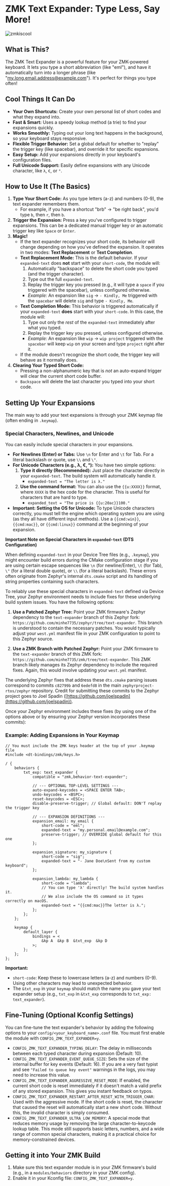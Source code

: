 # ZMK Text Expander: Type Less, Say More!

![zmkiscool](https://github.com/user-attachments/assets/bacdf566-406d-4f88-afa0-e91c9ae1f414)

## What is This?

The ZMK Text Expander is a powerful feature for your ZMK-powered keyboard. It lets you type a short abbreviation (like "eml"), and have it automatically turn into a longer phrase (like "my.long.email.address@example.com"). It's perfect for things you type often!

## Cool Things It Can Do

* **Your Own Shortcuts:** Create your own personal list of short codes and what they expand into.
* **Fast & Smart:** Uses a speedy lookup method (a trie) to find your expansions quickly.
* **Works Smoothly:** Typing out your long text happens in the background, so your keyboard stays responsive.
* **Flexible Trigger Behavior:** Set a global default for whether to "replay" the trigger key (like spacebar), and override it for specific expansions.
* **Easy Setup:** Add your expansions directly in your keyboard's configuration files.
* **Full Unicode Support:** Easily define expansions with any Unicode character, like `λ`, `€`, or `°`.

## How to Use It (The Basics)

1.  **Type Your Short Code:** As you type letters (a-z) and numbers (0-9), the text expander remembers them.
    * For example, if you have a shortcut "brb" -> "be right back", you'd type `b`, then `r`, then `b`.
2.  **Trigger the Expansion:** Press a key you've configured to trigger expansions. This can be a dedicated manual trigger key or an automatic trigger key like `Space` or `Enter`.
3.  **Magic!**
    * If the text expander recognizes your short code, its behavior will change depending on how you've defined the expansion. It operates in two modes: **Text Replacement** or **Text Completion**.
    * **Text Replacement Mode:** This is the default behavior. If your `expanded-text` does **not** start with your `short-code`, the module will:
        1.  Automatically "backspace" to delete the short code you typed (and the trigger character).
        2.  Type out the full `expanded-text`.
        3.  Replay the trigger key you pressed (e.g., it will type a `space` if you triggered with the spacebar), unless configured otherwise.
        * *Example:* An expansion like `sig` -> `- Kindly, Me` triggered with the `spacebar` will delete ` sig ` and type ` - Kindly, Me `.
    * **Text Completion Mode:** This behavior is triggered automatically if your `expanded-text` **does** start with your `short-code`. In this case, the module will:
        1.  Type out only the *rest* of the `expanded-text` immediately after what you typed.
        2.  Replay the trigger key you pressed, unless configured otherwise.
        * *Example:* An expansion like `wip` -> `wip project` triggered with the `spacebar` will keep `wip` on your screen and type ` project ` right after it.
    * If the module doesn't recognize the short code, the trigger key will behave as it normally does.
4.  **Clearing Your Typed Short Code:**
    * Pressing a non-alphanumeric key that is *not* an auto-expand trigger will clear the current short code buffer.
    * `Backspace` will delete the last character you typed into your short code.

## Setting Up Your Expansions

The main way to add your text expansions is through your ZMK keymap file (often ending in `.keymap`).

### Special Characters, Newlines, and Unicode

You can easily include special characters in your expansions.

* **For Newlines (Enter) or Tabs:** Use `\n` for Enter and `\t` for Tab. For a literal backslash or quote, use `\\` and `\"`.
* **For Unicode Characters (e.g., λ, €, °):** You have two simple options:
    1.  **Type it directly (Recommended):** Just place the character directly in your `expanded-text`. The build system will automatically handle it.
        * `expanded-text = "The letter is λ."`
    2.  **Use the command format:** You can also use the `{{u:XXXX}}` format, where `XXXX` is the hex code for the character. This is useful for characters that are hard to type.
        * `expanded_text = "The price is {{u:20ac}}100."`
* **Important: Setting the OS for Unicode:** To type Unicode characters correctly, you must tell the engine which operating system you are using (as they all have different input methods). Use a `{{cmd:win}}`, `{{cmd:mac}}`, or `{{cmd:linux}}` command at the beginning of your expansion.

**Important Note on Special Characters in `expanded-text` (DTS Configuration)**

When defining `expanded-text` in your Device Tree files (e.g., `.keymap`), you might encounter build errors during the CMake configuration stage if you are using certain escape sequences like `\n` (for newline/Enter), `\t` (for Tab), `\"` (for a literal double quote), or `\\` (for a literal backslash). These errors often originate from Zephyr's internal `dts.cmake` script and its handling of string properties containing such characters.

To reliably use these special characters in `expanded-text` defined via Device Tree, your Zephyr environment needs to include fixes for these underlying build system issues. You have the following options:

1.  **Use a Patched Zephyr Tree:** Point your ZMK firmware's Zephyr dependency to the `text-expander` branch of this Zephyr fork: `https://github.com/minhe7735/zephyr/tree/text-expander`. This branch is understood to contain the necessary patches. You would typically adjust your `west.yml` manifest file in your ZMK configuration to point to this Zephyr source.

2.  **Use a ZMK Branch with Patched Zephyr:** Point your ZMK firmware to the `text-expander` branch of this ZMK fork: `https://github.com/minhe7735/zmk/tree/text-expander`. This ZMK branch likely manages its Zephyr dependency to include the required fixes. Again, this would involve updating your `west.yml` manifest.

The underlying Zephyr fixes that address these `dts.cmake` parsing issues correspond to commits `c82799b` and `6edefd8` in the main `zephyrproject-rtos/zephyr` repository. Credit for submitting these commits to the Zephyr project goes to Joel Spadin ([https://github.com/joelspadin](https://github.com/joelspadin)).

Once your Zephyr environment includes these fixes (by using one of the options above or by ensuring your Zephyr version incorporates these commits):

### Example: Adding Expansions in Your Keymap

```dts
// You must include the ZMK keys header at the top of your .keymap file
#include <dt-bindings/zmk/keys.h>

/ {
    behaviors {
        txt_exp: text_expander {
            compatible = "zmk,behavior-text-expander";

            // --- OPTIONAL TOP-LEVEL SETTINGS ---
            auto-expand-keycodes = <SPACE ENTER TAB>;
            undo-keycodes = <BSPC>;
            reset-keycodes = <ESC>;
            disable-preserve-trigger; // Global default: DON'T replay the trigger key

            // --- EXPANSION DEFINITIONS ---
            expansion_email: my_email {
                short-code = "eml";
                expanded-text = "my.personal.email@example.com";
                preserve-trigger; // OVERRIDE global default for this one
            };

            expansion_signature: my_signature {
                short-code = "sig";
                expanded-text = "- Jane Doe\nSent from my custom keyboard";
            };

            expansion_lambda: my_lambda {
                short-code = "lambda";
                // You can type 'λ' directly! The build system handles it.
                // We also include the OS command so it types correctly on macOS.
                expanded-text = "{{cmd:mac}}The letter is λ.";
            };
        };
    };

    keymap {
        default_layer {
            bindings = <
                &kp A  &kp B  &txt_exp  &kp D
            >;
        };
    };
};
```

**Important:**

* `short-code`: Keep these to lowercase letters (a-z) and numbers (0-9). Using other characters may lead to unexpected behavior.
* The `&txt_exp` in your `keymap` should match the name you gave your text expander setup (e.g., `txt_exp` in `&txt_exp` corresponds to `txt_exp: text_expander`).

## Fine-Tuning (Optional Kconfig Settings)

You can fine-tune the text expander's behavior by adding the following options to your `config/<your_keyboard_name>.conf` file. You must first enable the module with `CONFIG_ZMK_TEXT_EXPANDER=y`.

* `CONFIG_ZMK_TEXT_EXPANDER_TYPING_DELAY`: The delay in milliseconds between each typed character during expansion (Default: 10).
* `CONFIG_ZMK_TEXT_EXPANDER_EVENT_QUEUE_SIZE`: Sets the size of the internal buffer for key events (Default: 16). If you are a very fast typist and see `"Failed to queue key event"` warnings in the logs, you may need to increase this value.
* `CONFIG_ZMK_TEXT_EXPANDER_AGGRESSIVE_RESET_MODE`: If enabled, the current short code is reset immediately if it doesn't match a valid prefix of any stored expansion. This gives you instant feedback on typos.
* `CONFIG_ZMK_TEXT_EXPANDER_RESTART_AFTER_RESET_WITH_TRIGGER_CHAR`: Used with the aggressive mode. If the short code is reset, the character that caused the reset will automatically start a new short code. Without this, the invalid character is simply consumed.
* `CONFIG_ZMK_TEXT_EXPANDER_ULTRA_LOW_MEMORY`: A special mode that reduces memory usage by removing the large character-to-keycode lookup table. This mode still supports basic letters, numbers, and a wide range of common special characters, making it a practical choice for memory-constrained devices.

## Getting it into Your ZMK Build

1.  Make sure this text expander module is in your ZMK firmware's build (e.g., in a `modules/behaviors` directory in your ZMK config).
2.  Enable it in your Kconfig file: `CONFIG_ZMK_TEXT_EXPANDER=y`.
